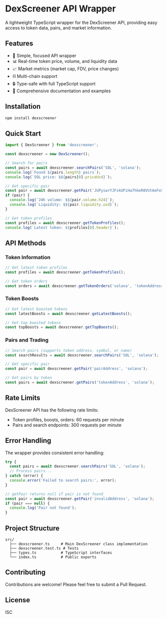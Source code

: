 # DexScreener API Wrapper

A lightweight TypeScript wrapper for the DexScreener API, providing easy access to token data, pairs, and market information.

## Features

- 🚀 Simple, focused API wrapper
- 📊 Real-time token price, volume, and liquidity data
- 📈 Market metrics (market cap, FDV, price changes)
- ⛓️ Multi-chain support
- 🔒 Type-safe with full TypeScript support
- 📝 Comprehensive documentation and examples

## Installation

```bash
npm install dexscreener
```

## Quick Start

```typescript
import { DexScreener } from 'dexscreener';

const dexscreener = new DexScreener();

// Search for pairs
const pairs = await dexscreener.searchPairs('SOL', 'solana');
console.log(`Found ${pairs.length} pairs`);
console.log(`SOL price: $${pairs[0].priceUsd}`);

// Get specific pair
const pair = await dexscreener.getPair('JUPyiwrYJFskUPiHa7hkeR8VUtAeFoSYbKedZNsDvCN', 'solana');
if (pair) {
  console.log(`24h volume: $${pair.volume.h24}`);
  console.log(`Liquidity: $${pair.liquidity.usd}`);
}

// Get token profiles
const profiles = await dexscreener.getTokenProfiles();
console.log(`Latest token: ${profiles[0].header}`);
```

## API Methods

### Token Information

```typescript
// Get latest token profiles
const profiles = await dexscreener.getTokenProfiles();

// Get token orders
const orders = await dexscreener.getTokenOrders('solana', 'tokenAddress');
```

### Token Boosts

```typescript
// Get latest boosted tokens
const latestBoosts = await dexscreener.getLatestBoosts();

// Get top boosted tokens
const topBoosts = await dexscreener.getTopBoosts();
```

### Pairs and Trading

```typescript
// Search pairs (supports token address, symbol, or name)
const searchResults = await dexscreener.searchPairs('SOL', 'solana');

// Get specific pair
const pair = await dexscreener.getPair('pairAddress', 'solana');

// Get pairs by token
const pairs = await dexscreener.getPairs('tokenAddress', 'solana');
```

## Rate Limits

DexScreener API has the following rate limits:
- Token profiles, boosts, orders: 60 requests per minute
- Pairs and search endpoints: 300 requests per minute

## Error Handling

The wrapper provides consistent error handling:

```typescript
try {
  const pairs = await dexscreener.searchPairs('SOL', 'solana');
  // Process pairs...
} catch (error) {
  console.error('Failed to search pairs:', error);
}

// getPair returns null if pair is not found
const pair = await dexscreener.getPair('invalidAddress', 'solana');
if (pair === null) {
  console.log('Pair not found');
}
```

## Project Structure

```
src/
  ├── dexscreener.ts     # Main DexScreener class implementation
  ├── dexscreener.test.ts # Tests
  ├── types.ts           # TypeScript interfaces
  └── index.ts           # Public exports
```

## Contributing

Contributions are welcome! Please feel free to submit a Pull Request.

## License

ISC 